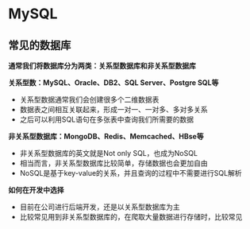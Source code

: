 # MySQL

## 常见的数据库

**通常我们将数据库分为两类：关系型数据库和非关系型数据库**

**关系型数：MySQL、Oracle、DB2、SQL Server、Postgre SQL等**

* 关系型数据通常我们会创建很多个二维数据表
* 数据表之间相互关联起来，形成一对一、一对多、多对多关系
* 之后可以利用SQL语句在多张表中查询我们所需要的数据

**非关系型数据库：MongoDB、Redis、Memcached、HBse等**

* 非关系型数据库的英文就是Not only SQL，也成为NoSQL
* 相当而言，非关系型数据库比较简单，存储数据也会更加自由
* NoSQL是基于key-value的关系，并且查询的过程中不需要进行SQL解析

**如何在开发中选择**

* 目前在公司进行后端开发，还是以关系型数据库为主
* 比较常见用到非关系型数据库的，在爬取大量数据进行存储时，比较常见

